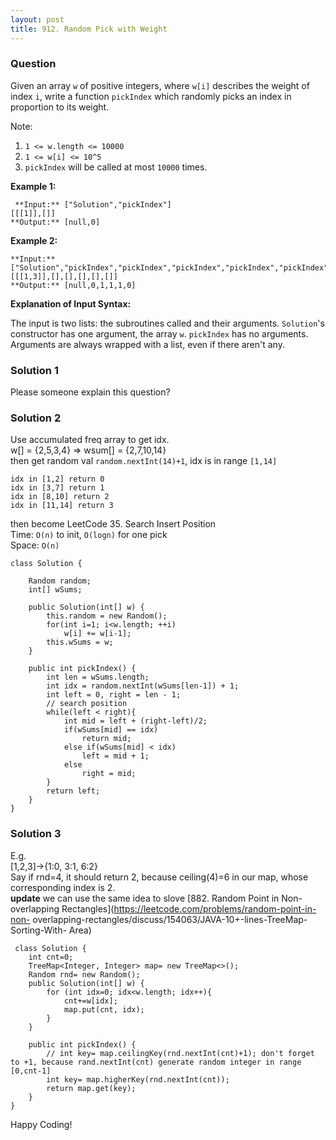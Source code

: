 ```yaml
---
layout: post
title: 912. Random Pick with Weight
---
```

### Question
Given an array `w` of positive integers, where `w[i]` describes the weight of
index `i`, write a function `pickIndex` which randomly picks an index in
proportion to its weight.

Note:

  1. `1 <= w.length <= 10000`
  2. `1 <= w[i] <= 10^5`
  3. `pickIndex` will be called at most `10000` times.

 **Example 1:**

    
    
     **Input:** ["Solution","pickIndex"]
    [[[1]],[]]
    **Output:** [null,0]
    

**Example 2:**

    
    
    **Input:** ["Solution","pickIndex","pickIndex","pickIndex","pickIndex","pickIndex"]
    [[[1,3]],[],[],[],[],[]]
    **Output:** [null,0,1,1,1,0]

 **Explanation of Input Syntax:**

The input is two lists: the subroutines called and their arguments.
`Solution`'s constructor has one argument, the array `w`. `pickIndex` has no
arguments. Arguments are always wrapped with a list, even if there aren't any.

### Solution 1
Please someone explain this question?


### Solution 2
Use accumulated freq array to get idx.  
w[] = {2,5,3,4} => wsum[] = {2,7,10,14}  
then get random val `random.nextInt(14)+1`, idx is in range `[1,14]`

    
    
    idx in [1,2] return 0
    idx in [3,7] return 1
    idx in [8,10] return 2
    idx in [11,14] return 3
    

then become LeetCode 35. Search Insert Position  
Time: `O(n)` to init, `O(logn)` for one pick  
Space: `O(n)`

    
    
    class Solution {
    
        Random random;
        int[] wSums;
        
        public Solution(int[] w) {
            this.random = new Random();
            for(int i=1; i<w.length; ++i)
                w[i] += w[i-1];
            this.wSums = w;
        }
        
        public int pickIndex() {
            int len = wSums.length;
            int idx = random.nextInt(wSums[len-1]) + 1;
            int left = 0, right = len - 1;
            // search position 
            while(left < right){
                int mid = left + (right-left)/2;
                if(wSums[mid] == idx)
                    return mid;
                else if(wSums[mid] < idx)
                    left = mid + 1;
                else
                    right = mid;
            }
            return left;
        }
    }
    


### Solution 3
E.g.  
[1,2,3]->{1:0, 3:1, 6:2}  
Say if rnd=4, it should return 2, because ceiling(4)=6 in our map, whose
corresponding index is 2.  
 **update** we can use the same idea to slove [882\. Random Point in Non-
overlapping Rectangles](https://leetcode.com/problems/random-point-in-non-
overlapping-rectangles/discuss/154063/JAVA-10+-lines-TreeMap-Sorting-With-
Area)

    
    
     class Solution {
        int cnt=0;
        TreeMap<Integer, Integer> map= new TreeMap<>();
        Random rnd= new Random();
        public Solution(int[] w) {
            for (int idx=0; idx<w.length; idx++){
                cnt+=w[idx];
                map.put(cnt, idx);
            }
        }
        
        public int pickIndex() {
            // int key= map.ceilingKey(rnd.nextInt(cnt)+1); don't forget to +1, because rand.nextInt(cnt) generate random integer in range [0,cnt-1]
            int key= map.higherKey(rnd.nextInt(cnt));
            return map.get(key);
        }
    }
    

Happy Coding!



